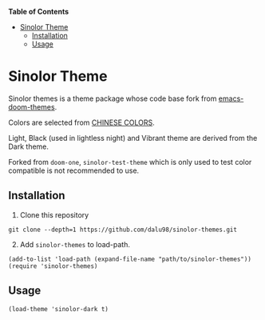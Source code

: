 <!-- markdown-toc start - Don't edit this section. Run M-x markdown-toc-refresh-toc -->
**Table of Contents**

- [Sinolor Theme](#sinolor-theme)
    - [Installation](#installation)
    - [Usage](#usage)

<!-- markdown-toc end -->

# Sinolor Theme

Sinolor themes is a theme package whose code base fork from [emacs-doom-themes](https://github.com/hlissner/emacs-doom-themes "emacs-doom-themes").

Colors are selected from [CHINESE COLORS](http://zhongguose.com/).

Light, Black (used in lightless night) and Vibrant theme are derived from the Dark theme.

Forked from `doom-one`, `sinolor-test-theme` which is only used to test color compatible is not recommended to use.

## Installation

1. Clone this repository

```
git clone --depth=1 https://github.com/dalu98/sinolor-themes.git
```

2. Add `sinolor-themes` to load-path.

```elisp
(add-to-list 'load-path (expand-file-name "path/to/sinolor-themes"))
(require 'sinolor-themes)
```

## Usage

``` elisp
(load-theme 'sinolor-dark t)
```
